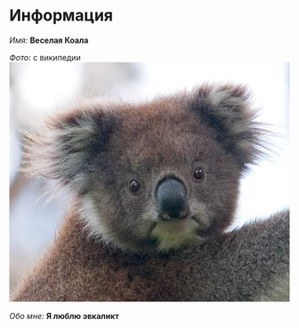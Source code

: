 ﻿# Информация

_Имя:_       **Веселая Коала**

_Фото:_  с википедии 
![File](img/file.png)

_Обо мне:_  **Я люблю эвкаликт**